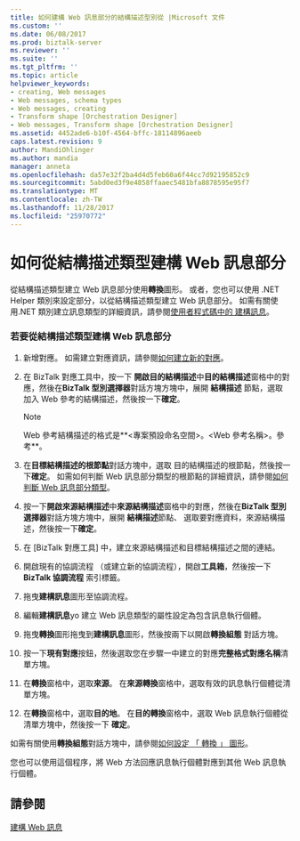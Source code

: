 ```yaml
---
title: 如何建構 Web 訊息部分的結構描述型別從 |Microsoft 文件
ms.custom: ''
ms.date: 06/08/2017
ms.prod: biztalk-server
ms.reviewer: ''
ms.suite: ''
ms.tgt_pltfrm: ''
ms.topic: article
helpviewer_keywords:
- creating, Web messages
- Web messages, schema types
- Web messages, creating
- Transform shape [Orchestration Designer]
- Web messages, Transform shape [Orchestration Designer]
ms.assetid: 4452ade6-b10f-4564-bffc-18114896aeeb
caps.latest.revision: 9
author: MandiOhlinger
ms.author: mandia
manager: anneta
ms.openlocfilehash: da57e32f2ba4d4d5feb60a6f44cc7d92195852c9
ms.sourcegitcommit: 5abd0ed3f9e4858ffaaec5481bfa8878595e95f7
ms.translationtype: MT
ms.contentlocale: zh-TW
ms.lasthandoff: 11/28/2017
ms.locfileid: "25970772"
---
```

# <a name="how-to-construct-a-web-message-part-from-a-schema-type"></a>如何從結構描述類型建構 Web 訊息部分
從結構描述類型建立 Web 訊息部分使用**轉換**圖形。 或者，您也可以使用 .NET Helper 類別來設定部分，以從結構描述類型建立 Web 訊息部分。 如需有關使用.NET 類別建立訊息類型的詳細資訊，請參閱[使用者程式碼中的 建構訊息](../core/constructing-messages-in-user-code.md)。  
  
### <a name="to-construct-a-web-message-part-from-a-schema-type"></a>若要從結構描述類型建構 Web 訊息部分  
  
1.  新增對應。 如需建立對應資訊，請參閱[如何建立新的對應](../core/how-to-create-new-maps.md)。  
  
2.  在 BizTalk 對應工具中，按一下 **開啟目的結構描述**中**目的結構描述**窗格中的對應，然後在**BizTalk 型別選擇器**對話方塊方塊中，展開  **結構描述** 節點，選取 加入 Web 參考的結構描述，然後按一下**確定**。  
  
    > [!NOTE]
    >  Web 參考結構描述的格式是**\<專案預設命名空間\>。\<Web 參考名稱\>。參考**。  
  
3.  在**目標結構描述的根節點**對話方塊中，選取 目的結構描述的根節點，然後按一下**確定**。 如需如何判斷 Web 訊息部分類型的根節點的詳細資訊，請參閱[如何判斷 Web 訊息部分類型](../core/how-to-determine-a-web-message-part-type.md)。  
  
4.  按一下**開啟來源結構描述**中**來源結構描述**窗格中的對應，然後在**BizTalk 型別選擇器**對話方塊方塊中，展開 **結構描述**節點、 選取要對應資料，來源結構描述，然後按一下**確定**。  
  
5.  在 [BizTalk 對應工具] 中，建立來源結構描述和目標結構描述之間的連結。  
  
6.  開啟現有的協調流程 （或建立新的協調流程），開啟**工具箱**，然後按一下**BizTalk 協調流程** 索引標籤。  
  
7.  拖曳**建構訊息**圖形至協調流程。  
  
8.  編輯**建構訊息**yo 建立 Web 訊息類型的屬性設定為包含訊息執行個體。  
  
9. 拖曳**轉換**圖形拖曳到**建構訊息**圖形，然後按兩下以開啟**轉換組態** 對話方塊。  
  
10. 按一下**現有對應**按鈕，然後選取您在步驟一中建立的對應**完整格式對應名稱**清單方塊。  
  
11. 在**轉換**窗格中，選取**來源**。 在**來源轉換**窗格中，選取有效的訊息執行個體從清單方塊。  
  
12. 在**轉換**窗格中，選取**目的地**。 在**目的轉換**窗格中，選取 Web 訊息執行個體從清單方塊中，然後按一下 **確定**。  
  
 如需有關使用**轉換組態**對話方塊中，請參閱[如何設定 「 轉換 」 圖形](../core/how-to-configure-the-transform-shape.md)。  
  
 您也可以使用這個程序，將 Web 方法回應訊息執行個體對應到其他 Web 訊息執行個體。  
  
## <a name="see-also"></a>請參閱  
 [建構 Web 訊息](../core/constructing-web-messages.md)